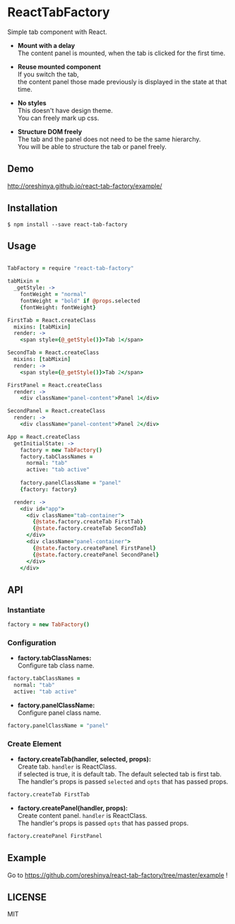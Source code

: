 # ReactTabFactory
Simple tab component with React.

- **Mount with a delay**  
The content panel is mounted, when the tab is clicked for the first time.

- **Reuse mounted component**  
If you switch the tab,  
the content panel those made previously is displayed in the state at that time.

- **No styles**  
This doesn't have design theme.  
You can freely mark up css.

- **Structure DOM freely**  
The tab and the panel does not need to be the same hierarchy.  
You will be able to structure the tab or panel freely.

## Demo
http://oreshinya.github.io/react-tab-factory/example/

## Installation

```
$ npm install --save react-tab-factory
```

## Usage

```coffee

TabFactory = require "react-tab-factory"

tabMixin =
  _getStyle: ->
    fontWeight = "normal"
    fontWeight = "bold" if @props.selected
    {fontWeight: fontWeight}

FirstTab = React.createClass
  mixins: [tabMixin]
  render: ->
    <span style={@_getStyle()}>Tab 1</span>

SecondTab = React.createClass
  mixins: [tabMixin]
  render: ->
    <span style={@_getStyle()}>Tab 2</span>

FirstPanel = React.createClass
  render: ->
    <div className="panel-content">Panel 1</div>

SecondPanel = React.createClass
  render: ->
    <div className="panel-content">Panel 2</div>

App = React.createClass
  getInitialState: ->
    factory = new TabFactory()
    factory.tabClassNames =
      normal: "tab"
      active: "tab active"
    
    factory.panelClassName = "panel"
    {factory: factory}

  render: ->
    <div id="app">
      <div className="tab-container">
        {@state.factory.createTab FirstTab}
        {@state.factory.createTab SecondTab}
      </div>
      <div className="panel-container">
        {@state.factory.createPanel FirstPanel}
        {@state.factory.createPanel SecondPanel}
      </div>
    </div>
```

## API

### Instantiate
```coffee
factory = new TabFactory()
```

### Configuration
- **factory.tabClassNames:**  
Configure tab class name.
```coffee
factory.tabClassNames =
  normal: "tab"
  active: "tab active"
```

- **factory.panelClassName:**  
Configure panel class name.
```coffee
factory.panelClassName = "panel"
```

### Create Element
- **factory.createTab(handler, selected, props):**  
Create tab. `handler` is ReactClass.  
if selected is true, it is default tab.
The default selected tab is first tab.  
The handler's props is passed `selected` and `opts` that has passed props.
```coffee
factory.createTab FirstTab
```

- **factory.createPanel(handler, props):**  
Create content panel. `handler` is ReactClass.  
The handler's props is passed `opts` that has passed props.
```coffee
factory.createPanel FirstPanel
```

## Example
Go to https://github.com/oreshinya/react-tab-factory/tree/master/example !

## LICENSE
MIT
